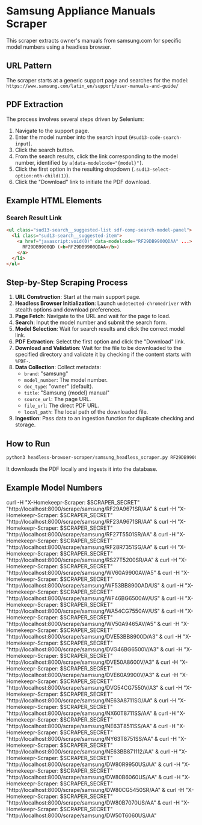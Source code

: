 # Samsung Appliance Manuals Scraper

This scraper extracts owner's manuals from samsung.com for specific model numbers using a headless browser.

## URL Pattern
The scraper starts at a generic support page and searches for the model:
`https://www.samsung.com/latin_en/support/user-manuals-and-guide/`

## PDF Extraction
The process involves several steps driven by Selenium:
1.  Navigate to the support page.
2.  Enter the model number into the search input (`#sud13-code-search-input`).
3.  Click the search button.
4.  From the search results, click the link corresponding to the model number, identified by `a[data-modelcode="{model}"]`.
5.  Click the first option in the resulting dropdown (`.sud13-select-option:nth-child(1)`).
6.  Click the "Download" link to initiate the PDF download.

## Example HTML Elements
### Search Result Link
```html
<ul class="sud13-search__suggested-list sdf-comp-search-model-panel">
  <li class="sud13-search__suggested-item">
    <a href="javascript:void(0)" data-modelcode="RF29DB9900QDAA" ...>
      RF29DB9900QD (<b>RF29DB9900QDAA</b>)
    </a>
  </li>
</ul>
```

## Step-by-Step Scraping Process

1.  **URL Construction**: Start at the main support page.
2.  **Headless Browser Initialization**: Launch `undetected-chromedriver` with stealth options and download preferences.
3.  **Page Fetch**: Navigate to the URL and wait for the page to load.
4.  **Search**: Input the model number and submit the search form.
5.  **Model Selection**: Wait for search results and click the correct model link.
6.  **PDF Extraction**: Select the first option and click the "Download" link.
7.  **Download and Validation**: Wait for the file to be downloaded to the specified directory and validate it by checking if the content starts with `%PDF-`.
8.  **Data Collection**: Collect metadata:
    *   `brand`: "samsung"
    *   `model_number`: The model number.
    *   `doc_type`: "owner" (default).
    *   `title`: "Samsung {model} manual"
    *   `source_url`: The page URL.
    *   `file_url`: The direct PDF URL.
    *   `local_path`: The local path of the downloaded file.
9.  **Ingestion**: Pass data to an ingestion function for duplicate checking and storage.

## How to Run

```bash
python3 headless-browser-scraper/samsung_headless_scraper.py RF29DB9900QDAA
```

It downloads the PDF locally and ingests it into the database.

## Example Model Numbers

curl -H "X-Homekeepr-Scraper: $SCRAPER_SECRET" "http://localhost:8000/scrape/samsung/RF29A9671SR/AA" &
curl -H "X-Homekeepr-Scraper: $SCRAPER_SECRET" "http://localhost:8000/scrape/samsung/RF23A9671SR/AA" &
curl -H "X-Homekeepr-Scraper: $SCRAPER_SECRET" "http://localhost:8000/scrape/samsung/RF27T5501SR/AA" &
curl -H "X-Homekeepr-Scraper: $SCRAPER_SECRET" "http://localhost:8000/scrape/samsung/RF28R7351SG/AA" &
curl -H "X-Homekeepr-Scraper: $SCRAPER_SECRET" "http://localhost:8000/scrape/samsung/RS27T5200SR/AA" &
curl -H "X-Homekeepr-Scraper: $SCRAPER_SECRET" "http://localhost:8000/scrape/samsung/WV60A9900AV/A5" &
curl -H "X-Homekeepr-Scraper: $SCRAPER_SECRET" "http://localhost:8000/scrape/samsung/WF53BB8900AD/US" &
curl -H "X-Homekeepr-Scraper: $SCRAPER_SECRET" "http://localhost:8000/scrape/samsung/WF46BG6500AV/US" &
curl -H "X-Homekeepr-Scraper: $SCRAPER_SECRET" "http://localhost:8000/scrape/samsung/WA54CG7550AV/US" &
curl -H "X-Homekeepr-Scraper: $SCRAPER_SECRET" "http://localhost:8000/scrape/samsung/WV50A9465AV/A5" &
curl -H "X-Homekeepr-Scraper: $SCRAPER_SECRET" "http://localhost:8000/scrape/samsung/DVE53BB8900D/A3" &
curl -H "X-Homekeepr-Scraper: $SCRAPER_SECRET" "http://localhost:8000/scrape/samsung/DVG46BG6500V/A3" &
curl -H "X-Homekeepr-Scraper: $SCRAPER_SECRET" "http://localhost:8000/scrape/samsung/DVE50A8600V/A3" &
curl -H "X-Homekeepr-Scraper: $SCRAPER_SECRET" "http://localhost:8000/scrape/samsung/DVE60A9900V/A3" &
curl -H "X-Homekeepr-Scraper: $SCRAPER_SECRET" "http://localhost:8000/scrape/samsung/DVG54CG7550V/A3" &
curl -H "X-Homekeepr-Scraper: $SCRAPER_SECRET" "http://localhost:8000/scrape/samsung/NE63A8711SG/AA" &
curl -H "X-Homekeepr-Scraper: $SCRAPER_SECRET" "http://localhost:8000/scrape/samsung/NX60T8711SS/AA" &
curl -H "X-Homekeepr-Scraper: $SCRAPER_SECRET" "http://localhost:8000/scrape/samsung/NE63T8511SS/AA" &
curl -H "X-Homekeepr-Scraper: $SCRAPER_SECRET" "http://localhost:8000/scrape/samsung/NY63T8751SS/AA" &
curl -H "X-Homekeepr-Scraper: $SCRAPER_SECRET" "http://localhost:8000/scrape/samsung/NE63BB871112/AA" &
curl -H "X-Homekeepr-Scraper: $SCRAPER_SECRET" "http://localhost:8000/scrape/samsung/DW80R9950US/AA" &
curl -H "X-Homekeepr-Scraper: $SCRAPER_SECRET" "http://localhost:8000/scrape/samsung/DW80B6060US/AA" &
curl -H "X-Homekeepr-Scraper: $SCRAPER_SECRET" "http://localhost:8000/scrape/samsung/DW80CG5450SR/AA" &
curl -H "X-Homekeepr-Scraper: $SCRAPER_SECRET" "http://localhost:8000/scrape/samsung/DW80B7070US/AA" &
curl -H "X-Homekeepr-Scraper: $SCRAPER_SECRET" "http://localhost:8000/scrape/samsung/DW50T6060US/AA"
